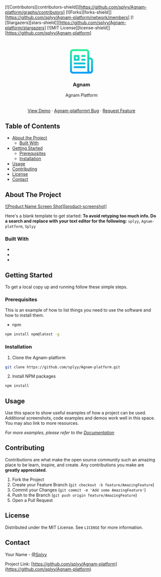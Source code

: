 [![Contributors][contributors-shield]][https://github.com/splyy/Agnam-platform/graphs/contributors]
[![Forks][forks-shield]][https://github.com/splyy/Agnam-platform/network/members]
[![Stargazers][stars-shield]][https://github.com/splyy/Agnam-platform/stargazers]
[![MIT License][license-shield]][https://github.com/splyy/Agnam-platform]

<br />
<p align="center">
  <a href="https://github.com/splyy/Agnam-platform">
    <img src="logo.png" alt="Logo" width="80" height="80">
  </a>

  <h3 align="center">Agnam</h3>

  <p align="center">
    Agnam Platform
    <br />
    <br />
    <br />
    <a href="https://github.com/splyy/Agnam-platform">View Demo</a>
    ·
    <a href="https://github.com/splyy/Agnam-platform/issues">Agnam-platformrt Bug</a>
    ·
    <a href="https://github.com/splyy/Agnam-platform/issues">Request Feature</a>
  </p>
</p>



<!-- TABLE OF CONTENTS -->
## Table of Contents

* [About the Project](#about-the-project)
  * [Built With](#built-with)
* [Getting Started](#getting-started)
  * [Prerequisites](#prerequisites)
  * [Installation](#installation)
* [Usage](#usage)
* [Contributing](#contributing)
* [License](#license)
* [Contact](#contact)



<!-- ABOUT THE PROJECT -->
## About The Project

[![Product Name Screen Shot][product-screenshot]](https://example.com)

Here's a blank template to get started:
**To avoid retyping too much info. Do a search and replace with your text editor for the following:**
`splyy`, `Agnam-platform`, `Splyy`


### Built With

* []()
* []()
* []()



<!-- GETTING STARTED -->
## Getting Started

To get a local copy up and running follow these simple steps.

### Prerequisites

This is an example of how to list things you need to use the software and how to install them.
* npm
```sh
npm install npm@latest -g
```

### Installation
 
1. Clone the Agnam-platform
```sh
git clone https://github.com/splyy/Agnam-platform.git
```
2. Install NPM packages
```sh
npm install
```



<!-- USAGE EXAMPLES -->
## Usage

Use this space to show useful examples of how a project can be used. Additional screenshots, code examples and demos work well in this space. You may also link to more resources.

_For more examples, please refer to the [Documentation](https://example.com)_



<!-- CONTRIBUTING -->
## Contributing

Contributions are what make the open source community such an amazing place to be learn, inspire, and create. Any contributions you make are **greatly appreciated**.

1. Fork the Project
2. Create your Feature Branch (`git checkout -b feature/AmazingFeature`)
3. Commit your Changes (`git commit -m 'Add some AmazingFeature'`)
4. Push to the Branch (`git push origin feature/AmazingFeature`)
5. Open a Pull Request



<!-- LICENSE -->
## License

Distributed under the MIT License. See `LICENSE` for more information.



<!-- CONTACT -->
## Contact

Your Name - [@Splyy](https://twitter.com/Splyy)

Project Link: [https://github.com/splyy/Agnam-platform](https://github.com/splyy/Agnam-platform)
